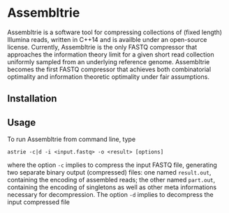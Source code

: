 # Assembltrie
Assembltrie is a software tool for compressing collections of (fixed length) Illumina reads, written in C++14 and is availble under an open-source license. Currently, Assembltrie is the only FASTQ compressor that approaches the information theory limit for a given short read collection uniformly sampled from an underlying reference genome. Assembltrie becomes the first FASTQ compressor that achieves both combinatorial optimality and information theoretic optimality under fair assumptions.

## Installation 
## Usage
To run Assembltrie from command line, type
```
astrie -c|d -i <input.fastq> -o <result> [options]
```
where the option `-c` implies to compress the input FASTQ file, generating two separate binary output (compressed) files: one named `result.out`, containing the encoding of assembled reads; the other named `part.out`, containing the encoding of singletons as well as other meta informations necessary for decompression. The option `-d` implies to decompress the input compressed file 
